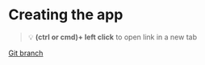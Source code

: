 # Creating the app 


> :bulb: **(ctrl or cmd)+ left click** to open link in a new tab 

[Git branch](https://github.com/codiku/react-native-todolist/tree/001-FR-starter)